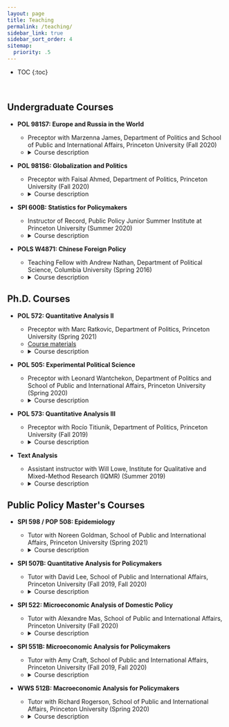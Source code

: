 ```yaml
---
layout: page
title: Teaching
permalink: /teaching/
sidebar_link: true
sidebar_sort_order: 4
sitemap:
  priority: .5
---
```


* TOC
{:toc}
<p>&nbsp;</p>


## Undergraduate Courses

	
* **POL 981S7: Europe and Russia in the World**
	- Preceptor with Marzenna James, Department of Politics and School of Public and International Affairs, Princeton University (Fall 2020)
	- <details><summary>Course description</summary><blockquote>The workshop will deal with a variety of issues in the area of European and Russian foreign policies, as well as transatlantic cooperation, including the questions: What are the mechanisms of multilateral cooperation between the United States and other global powers with Europe, and between countries within Europe?  What are the main political problems in Europe, the European Union, and transatlantic cooperation? What is the importance of Brexit for transatlantic relations and the viability of the European Union as an economic and political unit in international relations? What is the nature of the challenge posed by Russian and Chinese foreign policies vis-à-vis the European Union? The goal of the workshop is to initiate the students into the process of independent research: to understand its underlying logic. The main emphasis will be on the basic methodological foundations upon which the students will design their own research projects. </blockquote></details> 

* **POL 981S6: Globalization and Politics**
	- Preceptor with Faisal Ahmed, Department of Politics, Princeton University (Fall 2020)
	- <details><summary>Course description</summary><blockquote>Globalization – broadly defined as the movement of people, money, and goods across national borders –  is an increasingly salient topic for citizens, governments/states, and the natural environment. This junior workshop examines the drivers and consequences associated with globalization, with a particular emphasis on the political dimension. Some political drivers include (but are not limited to): partisanship, the process of democratization, international influences (e.g., the United States, World Bank, International Monetary Fund), and interest groups.  Some political consequences include (but are not limited to): political polarization, income and political inequality, contentious politics, civil war, democratization, institutional change, authoritarian resilience, and the politics of climate change. Readings in the workshop will focus on research articles that seek to understand the political drivers and effects associated with globalization. We will use these readings as examples of quality research in political science, focusing in particular on the types of research design challenges confronting these studies and the researchers’ effectiveness in addressing those challenges.</blockquote></details> 

* **SPI 600B: Statistics for Policymakers**
	- Instructor of Record, Public Policy Junior Summer Institute at Princeton University (Summer 2020)
	- <details><summary>Course description</summary><blockquote>What determines economic growth and development? Do large-scale social programs actually achieve their intended impact? Policymakers often use statistics to answer these questions. Importantly, the validity of their conclusions hinges on plausible underlying assumptions and defensible application of statistical methods. The course will introduce basic principles of statistical inference and programming skills for data analysis in R. The goal is to become a critical consumer and analyst of news articles and academic studies that use statistics and provide students with the foundation necessary to analyze data for the Global Systemic Risks (GSR) course.</blockquote></details> 
	
* **POLS W4871: Chinese Foreign Policy**
	- Teaching Fellow with Andrew Nathan, Department of Political Science, Columbia University (Spring 2016)
	- <details><summary>Course description</summary><blockquote>The course describes the major elements of Chinese foreign policy today, in the context of their development since 1949. We seek to understand the security-based rationale of policy as well as other factors – organizational, cultural, perceptual, and so on – that influence Chinese foreign policy. We analyze decision-making processes that affect Chinese foreign policy, China’s relations with various countries and regions, Chinese policy toward key functional issues in international affairs, how the rise of China is affecting global power relations, and how other actors are responding. The course pays attention to the application of international relations theories to the problems we study, and also takes an interest in policy issues facing decision-makers in China as well as those facing decision-makers in other countries that deal with China.</blockquote></details> 


## Ph.D. Courses

* **POL 572: Quantitative Analysis II** 
	- Preceptor with Marc Ratkovic, Department of Politics, Princeton University (Spring 2021)
	- <a href="https://www.overleaf.com/read/mzgmwvmyxpyg" target="_blank">Course materials</a>
	- <details><summary>Course description</summary><blockquote>Positive political science involves connecting our observations of the social world with causal mechanisms.  We are going to focus on a particular problem: to what extent can we used observed data to measure, discover, and test underlying causal claims?  The course will include a combination of statistical theory, hands--on data analysis,  and causal reasoning.  The goal of the course is to produce students who can understand, apply, and ultimately further quantitative political methodology.</blockquote></details> 


* **POL 505: Experimental Political Science**
	- Preceptor with Leonard Wantchekon, Department of Politics and School of Public and International Affairs, Princeton University (Spring 2020)
	- <details><summary>Course description</summary><blockquote>The goal of this course introduces students to the theoretical and practical features of experimental political science, particularly natural and field experiments. There is a special emphasis on the importance of distinguishing between policy-based and institution-based interventions, with attention given to the promise of the latter for political economy research. The course is divided into four sections. The first section of the course introduces students to the methodological underpinnings of experimental scholarship, particularly causal inference and the motivation behind randomization. The section focuses on practical application and experimental design, including randomization techniques, sample selection, and power analysis. It also includes a set of readings that address common problems and solutions. The second section focuses on experiments that occur in nature and how to extract causal estimates from these experiments.  The third section covers the conceptualization and operationalization of laboratory (and laboratory in the field) experiments, as well as survey experiments. Particular attention will be paid to the issues that arise when evaluating institutions. The final section will cover innovations in experimental methods for evaluating institutions. The course will conclude with student presentations of their research project.</blockquote></details> 

* **POL 573: Quantitative Analysis III** 
	- Preceptor with Rocío Titiunik, Department of Politics, Princeton University (Fall 2019)
	- <details><summary>Course description</summary><blockquote>This course is an advanced graduate-level methods course, meant to be taken after POL 571 and POL 572 or equivalent courses. The course will cover several topics that are not usually covered in the first-year sequence, including asymptotics, hypothesis testing, maximum likelihood estimation, nonparametric estimation, partial identification, and resampling methods. The course will be both theoretical and practical. There will be regular problem sets that will require the empirical analysis of real datasets as well as theoretical exercises, and two exams.</blockquote></details> 
	
* **Text Analysis** 
	- Assistant instructor with Will Lowe, Institute for Qualitative and Mixed-Method Research (IQMR) (Summer 2019)
	- <details><summary>Course description</summary><blockquote>These modules are about using computers to systematically analyze text, typically as precursor, successor, or complement to a qualitative analysis. We’ll discuss and practice classical dictionary-based content analysis and its newer incarnation topic modeling, consider how to classify large numbers of documents by topic, and show how to project their contents into rhetorical spaces for understanding and visualization. Along the way we’ll scrape texts from the web, and discuss good ways to integrate text analysis into a variety or research designs. We’ll presume a grasp of basic mathematical and statistical concepts and a willingness to follow along with the computational parts. The module mostly uses R and its packages. Expertise in R is not required, although some prior experience may be helpful. If there is interest we can also run a very short introduction to R prior to the course for those who’ve not met it before.</blockquote></details> 
	
## Public Policy Master's Courses

* **SPI 598 / POP 508: Epidemiology** 
	- Tutor with Noreen Goldman, School of Public and International Affairs, Princeton University (Spring 2021)
	- <details><summary>Course description</summary><blockquote>This course combines a traditional public health course in epidemiology with a policy-oriented course on population health. Conventional topics include measurement of health and survival and impact of associated risk factors; techniques for design, analysis of epidemiologic studies; sources of bias and confounding; and causal inference. We also examine: models of infectious disease with an emphasis on COVID-19, inference and decision making based on large numbers of studies and contradictory information, the science underlying screening procedures, social inequalities in health, and ethical issues in medical research.</blockquote></details> 

* **SPI 507B: Quantitative Analysis for Policymakers** 
	- Tutor with David Lee, School of Public and International Affairs, Princeton University (Fall 2019, Fall 2020)
	- <details><summary>Course description</summary><blockquote>Today, more data are available to researchers than ever before. In this course, we’ll cover how to use statistics to harness these data to improve policy analysis. This course will equip you to understand the mathematical foundations of statistics, to understand common types of quantitative analysis, and to apply these tools yourself using the statistical software package Stata. Our overarching goal is application: to give you the means of answering big policy questions, and not get bogged into the weeds of math and notation. We want you to be a discerning consumer of statistical news, and someone who can use the principles of statistics to do your own analysis.</blockquote></details> 

* **SPI 522: Microeconomic Analysis of Domestic Policy** 
	- Tutor with Alexandre Mas, School of Public and International Affairs, Princeton University (Fall 2020)
	- <details><summary>Course description</summary><blockquote>This course focuses on the role of the government in the economy. The aim is to provide an understanding of the reasons for government intervention in the economy, analyzing the benefits and costs of possible government policies, and the response of economic agents to the government's actions. The course covers education, labor, and tax policy, social insurance programs, public goods, environmental protection, and the interaction between different levels of government.</blockquote></details> 


* **SPI 551B: Microeconomic Analysis for Policymakers** 
	- Tutor with Amy Craft, School of Public and International Affairs, Princeton University (Fall 2019, Fall 2020)
	- <details><summary>Course description</summary><blockquote>The purpose of this course is to develop an understanding of microeconomic tools and learn how to apply them to the analysis of policies.  Students need not have taken any other economics courses but they should have a good command over algebra and be familiar with basic calculus concepts, although proficiency in calculus is not necessary.</blockquote></details> 
	

* **WWS 512B: Macroeconomic Analysis for Policymakers** 
	- Tutor with Richard Rogerson, School of Public and International Affairs, Princeton University (Spring 2020)
	- <details><summary>Course description</summary><blockquote>This course covers the theory of modern macroeconomics in detail. The focus is on the determination of macroeconomic variables - such as output, employment, prices, and the interest rate - in the short, medium, and long run, and addresses a number of policy issues. Discusses several examples of macroeconomic phenomena in the real world. A central theme is to understand the powers and limitations of macroeconomic policy in stabilizing the business cycle and promoting growth.</blockquote></details> 



